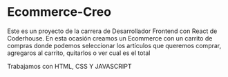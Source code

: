 # Ecommerce-Creo

Este es un proyecto de la carrera de Desarrollador Frontend con React de Coderhouse.
En esta ocasión creamos un Ecommerce con un carrito de compras donde podemos seleccionar los artículos que queremos comprar, agregaros al carrito, 
quitarlos o ver cual es el total

Trabajamos con HTML, CSS Y JAVASCRIPT
